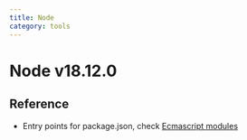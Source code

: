 ```yaml
---
title: Node
category: tools
---
```


# Node v18.12.0

## Reference

- Entry points for package.json, check [Ecmascript modules](https://nodejs.org/docs/latest-v17.x/api/packages.html)
